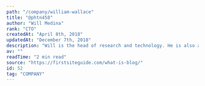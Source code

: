 ```yaml
---
path: "/company/william-wallace"
title: "@phtn458"
author: "Will Medina"
rank: "CTO"
createdAt: "April 8th, 2018"
updatedAt: "December 7th, 2018"
description: "Will is the head of research and technology. He is also a full-stack developer and systems programmer. Loves the outdoors and all about robots."
av: ""
readTime: "2 min read"
source: "https://firstsiteguide.com/what-is-blog/"
id: 52
tag: "COMPANY"
---
```


